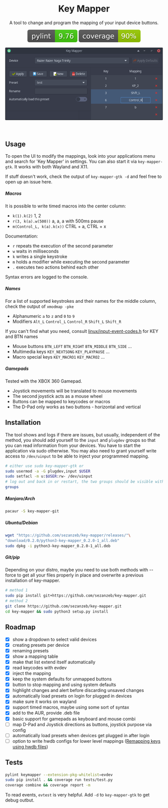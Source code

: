 <h1 align="center">Key Mapper</h1>

<p align="center">A tool to change and program the mapping of your input device buttons.</p>

<p align="center"><img src="readme/pylint.svg"/> <img src="readme/coverage.svg"/></p>

<p align="center"><img src="readme/screenshot.png"/></p>
<br/>

## Usage

To open the UI to modify the mappings, look into your applications menu
and search for 'Key Mapper' in settings. You can also start it via 
`key-mapper-gtk`. It works with both Wayland and X11.

If stuff doesn't work, check the output of `key-mapper-gtk -d` and feel free
to open up an issue here.

##### Macros

It is possible to write timed macros into the center column:
- `k(1).k(2)` 1, 2
- `r(3, k(a).w(500))` a, a, a with 500ms pause
- `m(Control_L, k(a).k(x))` CTRL + a, CTRL + x

Documentation:
- `r` repeats the execution of the second parameter
- `w` waits in milliseconds
- `k` writes a single keystroke
- `m` holds a modifier while executing the second parameter
- `.` executes two actions behind each other

Syntax errors are logged to the console.

##### Names

For a list of supported keystrokes and their names for the middle column,
check the output of `xmodmap -pke`

- Alphanumeric `a` to `z` and `0` to `9`
- Modifiers `Alt_L` `Control_L` `Control_R` `Shift_L` `Shift_R`

If you can't find what you need, consult
[linux/input-event-codes.h](https://github.com/torvalds/linux/blob/master/include/uapi/linux/input-event-codes.h)
for KEY and BTN names

- Mouse buttons `BTN_LEFT` `BTN_RIGHT` `BTN_MIDDLE` `BTN_SIDE` ...
- Multimedia keys `KEY_NEXTSONG` `KEY_PLAYPAUSE` ...
- Macro special keys `KEY_MACRO1` `KEY_MACRO2` ...

##### Gamepads

Tested with the XBOX 360 Gamepad.
- Joystick movements will be translated to mouse movements
- The second joystick acts as a mouse wheel
- Buttons can be mapped to keycodes or macros
- The D-Pad only works as two buttons - horizontal and vertical

## Installation

The tool shows and logs if there are issues, but usually, independent of the
method, you should add yourself to the `input` and `plugdev` groups so that
you can read information from your devices. You have to start the application
via sudo otherwise. You may also need to grant yourself write access to
`/dev/uinput` to be able to inject your programmed mapping.

```bash
# either use sudo key-mapper-gtk or
sudo usermod -a -G plugdev,input $USER
sudo setfacl -m u:$USER:rw- /dev/uinput
# log out and back in or restart, the two groups should be visible with:
groups
```

##### Manjaro/Arch

```bash
pacaur -S key-mapper-git
```

##### Ubuntu/Debian

```bash
wget "https://github.com/sezanzeb/key-mapper/releases/"\
"download/0.2.0/python3-key-mapper_0.2.0-1_all.deb"
sudo dpkg -i python3-key-mapper_0.2.0-1_all.deb
```

##### Git/pip

Depending on your distro, maybe you need to use both methods with --force
to get all your files properly in place and overwrite a previous installation
of key-mapper.

```bash
# method 1
sudo pip install git+https://github.com/sezanzeb/key-mapper.git
# method 2
git clone https://github.com/sezanzeb/key-mapper.git
cd key-mapper && sudo python3 setup.py install
```

## Roadmap

- [x] show a dropdown to select valid devices
- [x] creating presets per device
- [x] renaming presets
- [x] show a mapping table
- [x] make that list extend itself automatically
- [x] read keycodes with evdev
- [x] inject the mapping
- [x] keep the system defaults for unmapped buttons
- [x] button to stop mapping and using system defaults
- [x] highlight changes and alert before discarding unsaved changes
- [x] automatically load presets on login for plugged in devices
- [x] make sure it works on wayland
- [x] support timed macros, maybe using some sort of syntax
- [x] add to the AUR, provide .deb file
- [x] basic support for gamepads as keyboard and mouse combi
- [ ] map D-Pad and Joystick directions as buttons, joystick purpose via config
- [ ] automatically load presets when devices get plugged in after login
- [ ] option to write hwdb configs for lower level mappings ([Remapping keys using hwdb files](https://www.reddit.com/r/linux_gaming/comments/k3h9qv/remapping_keys_using_hwdb_files/))

## Tests

```bash
pylint keymapper --extension-pkg-whitelist=evdev
sudo pip install . && coverage run tests/test.py
coverage combine && coverage report -m
```

To read events, `evtest` is very helpful. Add `-d` to `key-mapper-gtk`
to get debug outbut.
